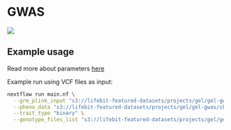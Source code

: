 # GWAS

![](bin/covid_1_manhattan.png)

## Example usage
Read more about parameters [here](https://github.com/lifebit-ai/gwas/blob/dev/docs/usage_and_parameters.md)

Example run using VCF files as input:

```bash
nextflow run main.nf \
  --grm_plink_input "s3://lifebit-featured-datasets/projects/gel/gel-gwas/testdata/sampleA.{bed,bim,fam}" \
  --pheno_data "s3://lifebit-featured-datasets/projects/gel/gel-gwas/cb_binary_pheno.phe" \
  --trait_type "binary" \
  --genotype_files_list "s3://lifebit-featured-datasets/projects/gel/gel-gwas/testdata/vcfs.csv" \
```
